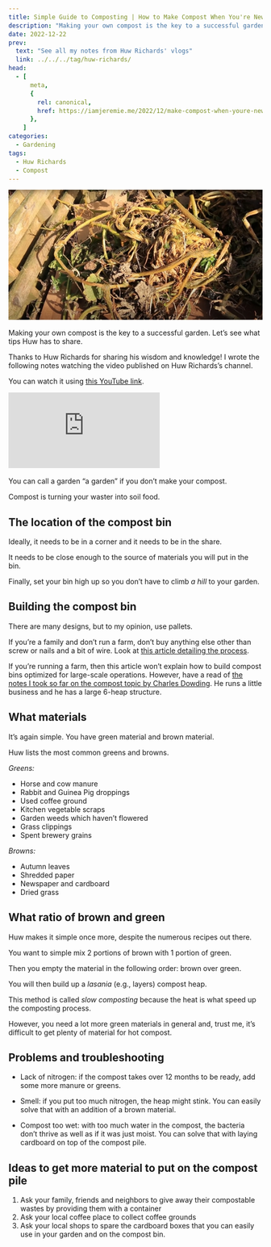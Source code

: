 ```yaml
---
title: Simple Guide to Composting | How to Make Compost When You're New to Composting, by Huw Richards
description: "Making your own compost is the key to a successful garden. Let's see what tips Huw has to share."
date: 2022-12-22
prev:
  text: "See all my notes from Huw Richards' vlogs"
  link: ../../../tag/huw-richards/
head:
  - [
      meta,
      {
        rel: canonical,
        href: https://iamjeremie.me/2022/12/make-compost-when-youre-new-to-composting-huw-richards,
      },
    ]
categories:
  - Gardening
tags:
  - Huw Richards
  - Compost
---
```


![Old squash stems in a compost bin](/images/2022-12-22-old-squash-stems-in-a-compost-bin.jpg 'Credits: image taken from Huw Richards’s vlog')

Making your own compost is the key to a successful garden. Let’s see what tips Huw has to share.

Thanks to Huw Richards for sharing his wisdom and knowledge! I wrote the following notes watching the video published on Huw Richards’s channel.

<!-- more -->

You can watch it using [this YouTube link](https://www.youtube.com/watch?v=kt6mIoKK6wE).

<!-- markdownlint-disable MD033 -->
<p class="newsletter-wrapper"><iframe class="newsletter-embed" src="https://iamjeremie.substack.com/embed" frameborder="0" scrolling="no"></iframe></p>

You can call a garden “a garden” if you don’t make your compost.

Compost is turning your waster into soil food.

## The location of the compost bin

Ideally, it needs to be in a corner and it needs to be in the share.

It needs to be close enough to the source of materials you will put in the bin.

Finally, set your bin high up so you don’t have to climb _a hill_ to your garden.

## Building the compost bin

There are many designs, but to my opinion, use pallets.

If you’re a family and don’t run a farm, don’t buy anything else other than screw or nails and a bit of wire. Look at [this article detailing the process](../how-to-make-a-compost-bin-from-pallets-huw-richards/index.md).

If you’re running a farm, then this article won’t explain how to build compost bins optimized for large-scale operations. However, have a read of [the notes I took so far on the compost topic by Charles Dowding](../../../tag/charles-dowding/). He runs a little business and he has a large 6-heap structure.

## What materials

It’s again simple. You have green material and brown material.

Huw lists the most common greens and browns.

_Greens:_

- Horse and cow manure
- Rabbit and Guinea Pig droppings
- Used coffee ground
- Kitchen vegetable scraps
- Garden weeds which haven’t flowered
- Grass clippings
- Spent brewery grains

_Browns:_

- Autumn leaves
- Shredded paper
- Newspaper and cardboard
- Dried grass

## What ratio of brown and green

Huw makes it simple once more, despite the numerous recipes out there.

You want to simple mix 2 portions of brown with 1 portion of green.

Then you empty the material in the following order: brown over green.

You will then build up a _lasania_ (e.g., layers) compost heap.

This method is called _slow composting_ because the heat is what speed up the composting process.

However, you need a lot more green materials in general and, trust me, it’s difficult to get plenty of material for hot compost.

## Problems and troubleshooting

- Lack of nitrogen: if the compost takes over 12 months to be ready, add some more manure or greens.

- Smell: if you put too much nitrogen, the heap might stink. You can easily solve that with an addition of a brown material.

- Compost too wet: with too much water in the compost, the bacteria don’t thrive as well as if it was just moist. You can solve that with laying cardboard on top of the compost pile.

## Ideas to get more material to put on the compost pile

1. Ask your family, friends and neighbors to give away their compostable wastes by providing them with a container
2. Ask your local coffee place to collect coffee grounds
3. Ask your local shops to spare the cardboard boxes that you can easily use in your garden and on the compost bin.
